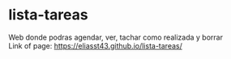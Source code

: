 # lista-tareas
Web donde podras agendar, ver, tachar como realizada y borrar
<br>
Link of page: https://eliasst43.github.io/lista-tareas/
